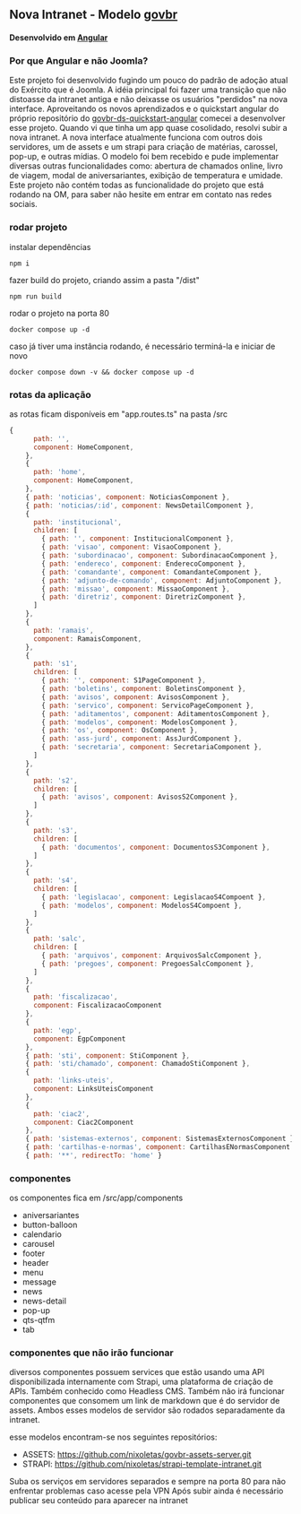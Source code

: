## Nova Intranet - Modelo [govbr](https://www.gov.br/ds/home)
#### Desenvolvido em [Angular](https://angular.dev/)

### Por que Angular e não Joomla?

Este projeto foi desenvolvido fugindo um pouco do padrão de adoção atual do Exército que é Joomla. A idéia principal foi fazer uma transição que não distoasse da intranet antiga e não deixasse os usuários "perdidos" na nova interface. Aproveitando os novos aprendizados e o quickstart angular do próprio repositório do [govbr-ds-quickstart-angular](https://gitlab.com/govbr-ds/bibliotecas/javascript/govbr-ds-quickstart-angular.git) comecei a desenvolver esse projeto. Quando vi que tinha um app quase cosolidado, resolvi subir a nova intranet. 
A nova interface atualmente funciona com outros dois servidores, um de assets e um strapi para criação de matérias, carossel, pop-up, e outras mídias. O modelo foi bem recebido e pude implementar diversas outras funcionalidades como: abertura de chamados online, livro de viagem, modal de aniversariantes, exibição de temperatura e umidade.
Este projeto não contém todas as funcionalidade do projeto que está rodando na OM, para saber não hesite em entrar em contato nas redes sociais.

### rodar projeto
instalar dependências
```
npm i
```

fazer build do projeto, criando assim a pasta "/dist"
```
npm run build
```

rodar o projeto na porta 80
```
docker compose up -d
```

caso já tiver uma instância rodando, é necessário terminá-la e iniciar de novo
```
docker compose down -v && docker compose up -d
```

### rotas da aplicação
as rotas ficam disponíveis em "app.routes.ts" na pasta /src
``` javascript
{
      path: '',
      component: HomeComponent,
    },
    {
      path: 'home',
      component: HomeComponent,
    },
    { path: 'noticias', component: NoticiasComponent },
    { path: 'noticias/:id', component: NewsDetailComponent },
    {
      path: 'institucional',
      children: [
        { path: '', component: InstitucionalComponent },
        { path: 'visao', component: VisaoComponent },
        { path: 'subordinacao', component: SubordinacaoComponent },
        { path: 'endereco', component: EnderecoComponent },
        { path: 'comandante', component: ComandanteComponent },
        { path: 'adjunto-de-comando', component: AdjuntoComponent },
        { path: 'missao', component: MissaoComponent },
        { path: 'diretriz', component: DiretrizComponent },
      ]
    },
    {
      path: 'ramais',
      component: RamaisComponent,
    },
    {
      path: 's1',
      children: [
        { path: '', component: S1PageComponent },
        { path: 'boletins', component: BoletinsComponent },
        { path: 'avisos', component: AvisosComponent },
        { path: 'servico', component: ServicoPageComponent },
        { path: 'aditamentos', component: AditamentosComponent },
        { path: 'modelos', component: ModelosComponent },
        { path: 'os', component: OsComponent },
        { path: 'ass-jurd', component: AssJurdComponent },
        { path: 'secretaria', component: SecretariaComponent },
      ]
    },
    {
      path: 's2',
      children: [
        { path: 'avisos', component: AvisosS2Component },
      ]
    },
    {
      path: 's3',
      children: [
        { path: 'documentos', component: DocumentosS3Component },
      ]
    },
    {
      path: 's4',
      children: [
        { path: 'legislacao', component: LegislacaoS4Compoent },
        { path: 'modelos', component: ModelosS4Compoent },
      ]
    },
    {
      path: 'salc',
      children: [
        { path: 'arquivos', component: ArquivosSalcComponent },
        { path: 'pregoes', component: PregoesSalcComponent },
      ]
    },
    {
      path: 'fiscalizacao',
      component: FiscalizacaoComponent
    },
    {
      path: 'egp',
      component: EgpComponent
    },
    { path: 'sti', component: StiComponent },
    { path: 'sti/chamado', component: ChamadoStiComponent },
    {
      path: 'links-uteis',
      component: LinksUteisComponent
    },
    {
      path: 'ciac2',
      component: Ciac2Component
    },
    { path: 'sistemas-externos', component: SistemasExternosComponent },
    { path: 'cartilhas-e-normas', component: CartilhasENormasComponent },
    { path: '**', redirectTo: 'home' }
```

### componentes
os componentes fica em /src/app/components

- aniversariantes	
- button-balloon
- calendario
- carousel
- footer
- header
- menu
- message
- news
- news-detail
- pop-up
- qts-qtfm
- tab


### componentes que não irão funcionar
diversos componentes possuem services que estão usando uma API disponibilizada internamente com Strapi, uma plataforma de criação de APIs. Também conhecido como Headless CMS.
Também não irá funcionar componentes que consomem um link de markdown que é do servidor de assets. Ambos esses modelos de servidor são rodados separadamente da intranet.

esse modelos encontram-se nos seguintes repositórios:
- ASSETS: https://github.com/nixoletas/govbr-assets-server.git
- STRAPI: https://github.com/nixoletas/strapi-template-intranet.git

Suba os serviços em servidores separados e sempre na porta 80 para não enfrentar problemas caso acesse pela VPN
Após subir ainda é necessário publicar seu conteúdo para aparecer na intranet
